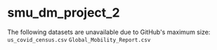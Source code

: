# smu_dm_project_2

The following datasets are unavailable due to GitHub's maximum size:
`us_covid_census.csv`
`Global_Mobility_Report.csv`
